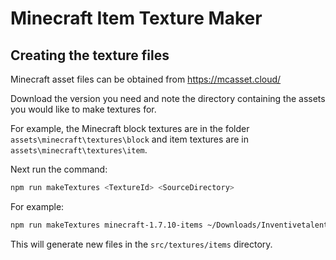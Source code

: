 # Minecraft Item Texture Maker

## Creating the texture files

Minecraft asset files can be obtained from https://mcasset.cloud/

Download the version you need and note the directory containing the assets you would like to make textures for.

For example, the Minecraft block textures are in the folder `assets\minecraft\textures\block` and item textures are in `assets\minecraft\textures\item`.

Next run the command:

```sh
npm run makeTextures <TextureId> <SourceDirectory>
```

For example:

```sh
npm run makeTextures minecraft-1.7.10-items ~/Downloads/InventivetalentDev-minecraft-assets-4a457a3/assets/minecraft/textures/items
```

This will generate new files in the `src/textures/items` directory.
